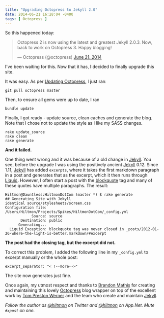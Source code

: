 ```yaml
---
title: "Upgrading Octopress to Jekyll 2.0"
date: 2014-06-21 16:28:04 -0400
tags: [ Octopress ]
---
```


So this happened today:

<blockquote class="twitter-tweet" lang="en"><p>Octopress 2 is now using the latest and greatest Jekyll 2.0.3.&#10;&#10;Now, back to work on Octopress 3. Happy blogging!</p>&mdash; Octopress (@octopress) <a href="https://twitter.com/octopress/statuses/480424836175757312">June 21, 2014</a></blockquote>
<script async src="//platform.twitter.com/widgets.js" charset="utf-8"></script>

I've been waiting for this. Now that it has, I decided to finally upgrade this site.

It was easy. As per [Updating Octopress](http://octopress.org/docs/updating/), I just ran:

	git pull octopress master

Then, to ensure all gems were up to date, I ran

	bundle update

Finally, I got ready - update source, clean caches and generate the blog. Note that I chose not to update the style as I like my SASS changes.

	rake update_source
	rake clean
	rake generate
	
**And it failed.**

One thing went wrong and it was because of a old change in [Jekyll](http://jekyllrb.com). You see, before the upgrade I was using the positively ancient [Jekyll](http://jekyllrb.com) 0.12. Since 1.11, [Jekyll](http://jekyllrb.com) has added `excerpts`, where it takes the first markdown paragraph in a post and generates that as the excerpt, which it then runs through [Liquid](http://liquidmarkup.org). However, I often start a post with the [blockquote](http://octopress.org/docs/plugins/blockquote/) tag and many of these quotes have multiple paragraphs. The result:

```
Hiltmon@Dauntless:HiltmonDotCom (master *) $ rake generate
## Generating Site with Jekyll
identical source/stylesheets/screen.css
Configuration file: /Users/Hiltmon/Projects/Spikes/HiltmonDotCom/_config.yml
            Source: source
       Destination: public
      Generating...
  Liquid Exception: blockquote tag was never closed in _posts/2012-01-26-where-the-light-is-better.markdown/#excerpt
```

**The post had the closing tag, but the excerpt did not.**

To correct this problem, I added the following line in my `_config.yml` to excerpt manually or the whole post:

```
excerpt_separator: "< !--more-->"
```

The site now generates just fine.

<span class="light">Once again, my utmost respect and thanks to [Brandon Mathis](http://brandonmathis.com) for creating and maintaining this lovely [Octopress](http://octopress.org) blog wrapper on top of the excellent work by [Tom Preston Werner](http://tom.preston-werner.com) and the team who create and maintain [Jekyll](http://jekyllrb.com).</span>

*Follow the author as [@hiltmon](https://twitter.com/hiltmon) on Twitter and [@hiltmon](http://alpha.app.net/hiltmon) on App.Net. Mute `#xpost` on one.*
